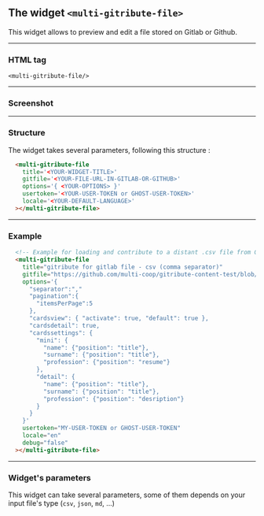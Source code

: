 
## The widget `<multi-gitribute-file>`


This widget allows to preview and edit a file stored on Gitlab or Github.

---

### HTML tag

`<multi-gitribute-file/>`

---

### Screenshot

---

### Structure

The widget takes several parameters, following this structure :

```html
  <multi-gitribute-file 
    title='<YOUR-WIDGET-TITLE>'
    gitfile='<YOUR-FILE-URL-IN-GITLAB-OR-GITHUB>'
    options='{ <YOUR-OPTIONS> }'
    usertoken='<YOUR-USER-TOKEN or GHOST-USER-TOKEN>'
    locale='<YOUR-DEFAULT-LANGUAGE>'
  ></multi-gitribute-file>
```

---

### Example

```html
  <!-- Example for loading and contribute to a distant .csv file from Github -->
  <multi-gitribute-file
    title="gitribute for gitlab file - csv (comma separator)" 
    gitfile="https://github.com/multi-coop/gitribute-content-test/blob/main/data/csv/test-table-comma.csv" 
    options='{
      "separator":","
      "pagination":{
        "itemsPerPage":5
      },
      "cardsview": { "activate": true, "default": true },
      "cardsdetail": true,
      "cardssettings": {
        "mini": {
          "name": {"position": "title"},
          "surname": {"position": "title"},
          "profession": {"position": "resume"}
        },
        "detail": {
          "name": {"position": "title"},
          "surname": {"position": "title"},
          "profession": {"position": "desription"}
        }
      }
    }' 
    usertoken="MY-USER-TOKEN or GHOST-USER-TOKEN"
    locale="en"
    debug="false"
  ></multi-gitribute-file>
```

---

### Widget's parameters

This widget can take several parameters, some of them depends on your input file's type (`csv`, `json`, `md`, ...)
